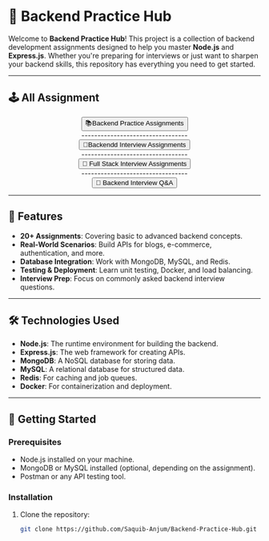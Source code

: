 # 🚀 Backend Practice Hub

Welcome to **Backend Practice Hub**! This project is a collection of backend development assignments designed to help you master **Node.js** and **Express.js**. Whether you're preparing for interviews or just want to sharpen your backend skills, this repository has everything you need to get started.

---

## 🕹️ All Assignment

<div align="center">
  <a href="https://github.com/Saquib-Anjum/Backend-Practice-Hub/blob/main/Backend-Practice.md">
    <button>📚Backend  Practice Assignments</button>
  </a>
   <div></div>
    <div>---------------------------------</div>
    <div></div>
  <a href="https://github.com/Saquib-Anjum/Backend-Practice-Hub/blob/main/Backend-Interview-Assignment.md">
    <button>🎯Backendd Interview Assignments</button>
  </a>
    <div></div>
    <div>---------------------------------</div>
    <div></div>
   <a href="https://github.com/Saquib-Anjum/Backend-Practice-Hub/blob/main/Full-Stack-Assignment.md">
    <button>🍃 Full Stack Interview Assignments</button>
  </a>

   <div></div>
    <div>---------------------------------</div>
    <div></div>
   <a href=" https://github.com/Saquib-Anjum/Backend-Practice-Hub/blob/main/Backend-Interview-Q%26A.md">
    <button>💖 Backend Interview Q&A </button>
  </a>

 
</div>

---

## 🌟 Features

- **20+ Assignments**: Covering basic to advanced backend concepts.
- **Real-World Scenarios**: Build APIs for blogs, e-commerce, authentication, and more.
- **Database Integration**: Work with MongoDB, MySQL, and Redis.
- **Testing & Deployment**: Learn unit testing, Docker, and load balancing.
- **Interview Prep**: Focus on commonly asked backend interview questions.

---

## 🛠️ Technologies Used

- **Node.js**: The runtime environment for building the backend.
- **Express.js**: The web framework for creating APIs.
- **MongoDB**: A NoSQL database for storing data.
- **MySQL**: A relational database for structured data.
- **Redis**: For caching and job queues.
- **Docker**: For containerization and deployment.

---

## 🚀 Getting Started

### Prerequisites
- Node.js installed on your machine.
- MongoDB or MySQL installed (optional, depending on the assignment).
- Postman or any API testing tool.

### Installation
1. Clone the repository:
   ```bash
   git clone https://github.com/Saquib-Anjum/Backend-Practice-Hub.git
